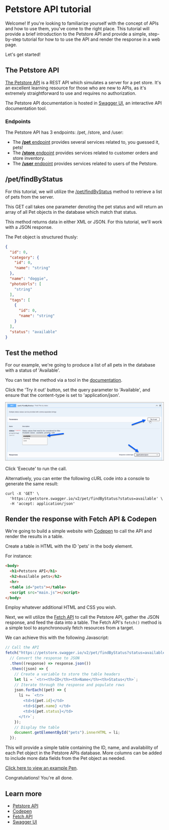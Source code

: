 # Petstore API tutorial

Welcome! If you're looking to familiarize yourself with the concept of APIs and how to use them, you've come to the right place. This tutorial will provide a brief introduction to the Petstore API and provide a simple, step-by-step tutorial for how to to use the API and render the response in a web page.

Let's get started!

## The Petstore API
[The Petstore API](https://petstore.swagger.io) is a REST API which simulates a server for a pet store. It's an excellent learning resource for those who are new to APIs, as it's extremely straightforward to use and requires no authorization.

The Petstore API documentation is hosted in [Swagger UI](https://swagger.io/tools/swagger-ui/), an interactive API documentation tool.

### Endpoints
The Petstore API has 3 endpoints: /pet, /store, and /user:

- The [**/pet** endpoint](https://petstore.swagger.io/#/pet) provides several services related to, you guessed it, pets!
- The [**/store** endpoint](https://petstore.swagger.io/#/store) provides services related to customer orders and store inventory.
- The [**/user** endpoint](https://petstore.swagger.io/#/user) provides services related to users of the Petstore.

## /pet/findByStatus

For this tutorial, we will utilize the [/pet/findByStatus](https://petstore.swagger.io/#/pet/findPetsByStatus) method to retrieve a list of pets from the server.

This GET call takes one parameter denoting the pet status and will return an array of all Pet objects in the database which match that status.

This method returns data in either XML or JSON. For this tutorial, we'll work with a JSON response.

The Pet object is structured thusly: 

```json
{
  "id": 0,
  "category": {
    "id": 0,
    "name": "string"
  },
  "name": "doggie",
  "photoUrls": [
    "string"
  ],
  "tags": [
    {
      "id": 0,
      "name": "string"
    }
  ],
  "status": "available"
}
```

## Test the method

For our example, we're going to produce a list of all pets in the database with a status of 'Available'.

You can test the method via a tool in the [documentation](https://petstore.swagger.io/#/pet/findPetsByStatus).

Click the 'Try it out' button, set the query parameter to 'Available', and ensure that the content-type is set to 'application/json'. 

![Swagger test call](petstore01.png)

Click 'Execute' to run the call.

Alternatively, you can enter the following cURL code into a console to generate the same result:
```curl
curl -X 'GET' \
  'https://petstore.swagger.io/v2/pet/findByStatus?status=available' \
  -H 'accept: application/json'
```

## Render the response with Fetch API & Codepen

We're going to build a simple website with [Codepen](https://codepen.io) to call the API and render the results in a table.

Create a table in HTML with the ID 'pets' in the body element.

For instance: 
```html
<body>
  <h1>Petstore API</h1>
  <h2>Available pets</h2>
  <hr>
  <table id="pets"></table>
  <script src="main.js"></script>
</body>
```

Employ whatever additional HTML and CSS you wish.

Next, we will utilize the [Fetch API](https://developer.mozilla.org/en-US/docs/Web/API/Fetch_API) to call the Petstore API, gather the JSON response, and feed the data into a table. The Fetch API's ``fetch()`` method is a simple tool to asynchronously fetch resources from a target. 

We can achieve this with the following Javascript:

```js
// Call the API
fetch("https://petstore.swagger.io/v2/pet/findByStatus?status=available")
  // Convert the response to JSON
  .then((response) => response.json())
  .then((json) => {
    // Create a variable to store the table headers
    let li = `<tr><th>ID</th><th>Name</th><th>Status</th>`;
    // Iterate through the response and populate rows
    json.forEach((pet) => {
      li += `<tr>
        <td>${pet.id}</td>
        <td>${pet.name} </td>
        <td>${pet.status}</td>
      </tr>`;
    });
    // Display the table
    document.getElementById("pets").innerHTML = li;
  });
```
This will provide a simple table containing the ID, name, and availability of each Pet object in the Petstore APIs database. More columns can be added to include more data fields from the Pet object as needed.

[Click here to view an example Pen](https://codepen.io/jwcummings/pen/ZERyNYa).

Congratulations! You're all done.

## Learn more
- [Petstore API](https://petstore.swagger.io)
- [Codepen](https://codepen.io)
- [Fetch API](https://developer.mozilla.org/en-US/docs/Web/API/Fetch_API)
- [Swagger UI](https://swagger.io/tools/swagger-ui/)
